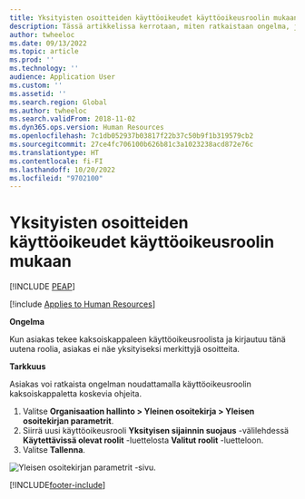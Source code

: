 ```yaml
---
title: Yksityisten osoitteiden käyttöoikeudet käyttöoikeusroolin mukaan
description: Tässä artikkelissa kerrotaan, miten ratkaistaan ongelma, jossa asiakas ei voi käyttää yksityisiä osoitteita.
author: twheeloc
ms.date: 09/13/2022
ms.topic: article
ms.prod: ''
ms.technology: ''
audience: Application User
ms.custom: ''
ms.assetid: ''
ms.search.region: Global
ms.author: twheeloc
ms.search.validFrom: 2018-11-02
ms.dyn365.ops.version: Human Resources
ms.openlocfilehash: 7c1db052937b03817f22b37c50b9f1b319579cb2
ms.sourcegitcommit: 27ce4fc706100b626b81c3a1023238acd872e76c
ms.translationtype: HT
ms.contentlocale: fi-FI
ms.lasthandoff: 10/20/2022
ms.locfileid: "9702100"
---
```

# <a name="access-to-private-addresses-by-security-role"></a>Yksityisten osoitteiden käyttöoikeudet käyttöoikeusroolin mukaan


[!INCLUDE [PEAP](../includes/peap-2.md)]

[!include [Applies to Human Resources](../includes/applies-to-hr.md)]

**Ongelma**

Kun asiakas tekee kaksoiskappaleen käyttöoikeusroolista ja kirjautuu tänä uutena roolia, asiakas ei näe yksityiseksi merkittyjä osoitteita.

**Tarkkuus**

Asiakas voi ratkaista ongelman noudattamalla käyttöoikeusroolin kaksoiskappaletta koskevia ohjeita.

1. Valitse **Organisaation hallinto \> Yleinen osoitekirja \> Yleisen osoitekirjan parametrit**.
2. Siirrä uusi käyttöoikeusrooli **Yksityisen sijainnin suojaus** -välilehdessä **Käytettävissä olevat roolit** -luettelosta **Valitut roolit** -luetteloon.
3. Valitse **Tallenna**.

![Yleisen osoitekirjan parametrit -sivu.](media/GAD-parameters.png)


[!INCLUDE[footer-include](../includes/footer-banner.md)]
